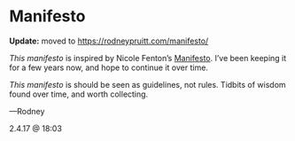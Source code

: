 # Manifesto

**Update:** moved to <https://rodneypruitt.com/manifesto/>

*This manifesto* is inspired by Nicole Fenton’s [Manifesto](http://nicolefenton.com/manifesto?). I’ve been keeping it for a few years now, and hope to continue it over time.

*This manifesto* is should be seen as guidelines, not rules. Tidbits of wisdom found over time, and worth collecting.

—Rodney

2.4.17 @ 18:03
